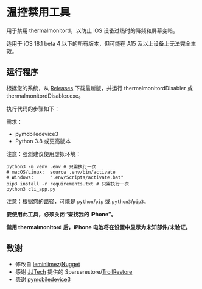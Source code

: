 # 温控禁用工具
用于禁用 thermalmonitord，以防止 iOS 设备过热时的降频和屏幕变暗。

适用于 iOS 18.1 beta 4 以下的所有版本，但可能在 A15 及以上设备上无法完全生效。

## 运行程序
根据您的系统，从 [Releases](https://github.com/rponeawa/thermalmonitordDisabler/releases/latest) 下载最新版，并运行 thermalmonitordDisabler 或 thermalmonitordDisabler.exe。

执行代码的步骤如下：

需求：
- pymobiledevice3
- Python 3.8 或更高版本

注意：强烈建议使用虚拟环境：
```
python3 -m venv .env # 只需执行一次
# macOS/Linux:  source .env/bin/activate
# Windows:      ".env/Scripts/activate.bat"
pip3 install -r requirements.txt # 只需执行一次
python3 cli_app.py
```
注意：根据您的路径，可能是 `python`/`pip` 或 `python3`/`pip3`。

**要使用此工具，必须关闭“查找我的 iPhone”。**

**禁用 thermalmonitord 后，iPhone 电池将在设置中显示为未知部件/未验证。**

## 致谢
- 修改自 [leminlimez](https://github.com/leminlimez)/[Nugget](https://github.com/leminlimez/Nugget)
- 感谢 [JJTech](https://github.com/JJTech0130) 提供的 Sparserestore/[TrollRestore](https://github.com/JJTech0130/TrollRestore)
- 感谢 [pymobiledevice3](https://github.com/doronz88/pymobiledevice3)
